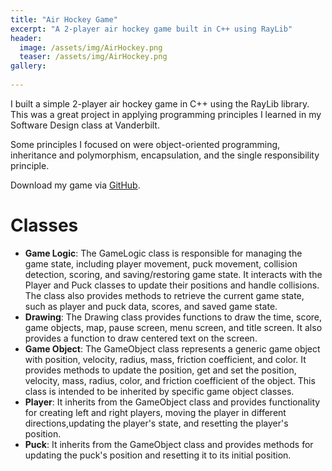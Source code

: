 ```yaml
---
title: "Air Hockey Game"
excerpt: "A 2-player air hockey game built in C++ using RayLib"
header:
  image: /assets/img/AirHockey.png
  teaser: /assets/img/AirHockey.png
gallery:
   
---
```


I built a simple 2-player air hockey game in C++ using the RayLib library. This was a great project in applying programming principles I learned in my Software Design class at Vanderbilt.  

Some principles I focused on were object-oriented programming, inheritance and polymorphism, encapsulation, and the single responsibility principle.

Download my game via [GitHub](https://github.com/sidney-amsalem/RaylibAirHockey).

# Classes

* **Game Logic**: The GameLogic class is responsible for managing the game state, including player movement, puck movement, collision detection, scoring, and saving/restoring game state. It interacts with the Player and Puck classes to update their positions and handle collisions. The class also provides methods to retrieve the current game state, such as player and puck data, scores, and saved game state.
* **Drawing**: The Drawing class provides functions to draw the time, score, game objects, map, pause screen, menu screen, and title screen. It also provides a function to draw centered text on the screen.
* **Game Object**: The GameObject class represents a generic game object with position, velocity, radius, mass, friction coefficient, and color. It provides methods to update the position, get and set the position, velocity, mass, radius, color, and friction coefficient of the object. This class is intended to be inherited by specific game object classes.
* **Player**: It inherits from the GameObject class and provides functionality for creating left and right players, moving the player in different directions,updating the player's state, and resetting the player's position.
* **Puck**: It inherits from the GameObject class and provides methods for updating the puck's position and resetting it to its initial position.


